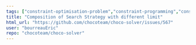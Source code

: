 ```yaml
---
tags: ["constraint-optimisation-problem","constraint-programming","constraint-satisfaction-problem","constraint-solver","constraints","copr","csp","help-wanted","java","solver"]
title: "Composition of Search Strategy with different limit"
html_url: "https://github.com/chocoteam/choco-solver/issues/567"
user: "bourreauEric"
repo: "chocoteam/choco-solver"
---
```


